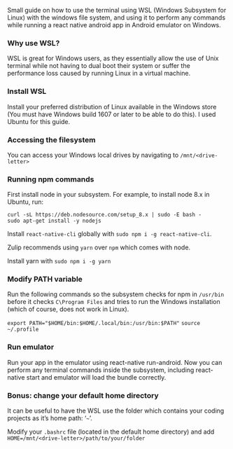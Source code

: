 Small guide on how to use the terminal using WSL (Windows Subsystem for Linux) with the windows file system, and using it to perform any commands while running a react native android app in Android emulator on Windows.

### Why use WSL?
WSL is great for Windows users, as they essentially allow the use of Unix terminal while not having to dual boot their system or suffer the performance loss caused by running Linux in a virtual machine.

### Install WSL
Install your preferred distribution of Linux available in the Windows store (You must have Windows build 1607 or later to be able to do this). I used Ubuntu for this guide.

### Accessing the filesystem
You can access your Windows local drives by navigating to `/mnt/<drive-letter>`

### Running npm commands
First install node in your subsystem. For example, to install node 8.x in Ubuntu, run:

```
curl -sL https://deb.nodesource.com/setup_8.x | sudo -E bash -
sudo apt-get install -y nodejs
```

Install `react-native-cli` globally with `sudo npm i -g react-native-cli`.

Zulip recommends using `yarn` over `npm` which comes with node.

Install yarn with `sudo npm i -g yarn`

### Modify PATH variable
Run the following commands so the subsystem checks for npm in `/usr/bin` before it checks `C\Program Files` and tries to run the Windows installation (which of course, does not work in Linux).

`export PATH="$HOME/bin:$HOME/.local/bin:/usr/bin:$PATH"`
`source ~/.profile`

### Run emulator
Run your app in the emulator using react-native run-android.
Now you can perform any terminal commands inside the subsystem, including react-native start and emulator will load the bundle correctly.

### Bonus: change your default home directory
It can be useful to have the WSL use the folder which contains your coding projects as it’s home path: ‘`~`’.

Modify your `.bashrc` file (located in the default home directory) and add `HOME=/mnt/<drive-letter>/path/to/your/folder`

